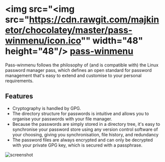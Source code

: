 # <img src="<img src="https://cdn.rawgit.com/majkinetor/chocolatey/master/pass-winmenu/icon.ico"" width="48" height="48"/> [pass-winmenu](https://chocolatey.org/packages/pass-winmenu)

Pass-winmenu follows the philosophy of (and is compatible with) the Linux password manager pass, which defines an open standard for password management that's easy to extend and customise to your personal requirements.

## Features

- Cryptography is handled by GPG.
- The directory structure for passwords is intuitive and allows you to organise your passwords with your file manager.
- Because the passwords are simply stored in a directory tree, it's easy to synchronise your password store using any version control software of your choosing, giving you synchronisation, file history, and redundancy
- The password files are always encrypted and can only be decrypted with your private GPG key, which is secured with a passphrase.

![screenshot](https://cdn.rawgit.com/majkinetor/chocolatey/master/pass-winmenu/screenshot.gif)